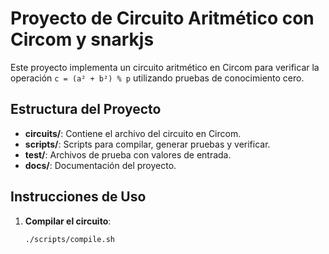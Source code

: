 # Proyecto de Circuito Aritmético con Circom y snarkjs

Este proyecto implementa un circuito aritmético en Circom para verificar la operación `c = (a² + b²) % p` utilizando pruebas de conocimiento cero.

## Estructura del Proyecto

- **circuits/**: Contiene el archivo del circuito en Circom.
- **scripts/**: Scripts para compilar, generar pruebas y verificar.
- **test/**: Archivos de prueba con valores de entrada.
- **docs/**: Documentación del proyecto.

## Instrucciones de Uso

1. **Compilar el circuito**:
   ```bash
   ./scripts/compile.sh